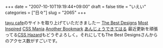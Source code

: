 +++
date = "2007-10-10T19:19:44+09:00"
draft = false
title = "いえい"
categories = ["日々"]
slug = "2065"
+++

<a href="http://tayu-cafe.jp" target="_blank">tayu cafe</a>のサイトを取り上げていただきましたー
<a href="http://www.thebestdesigns.com/" target="_blank">The Best Designs</a>
<a href="http://www.mostinspired.com/" target="_blank">Most Inspired</a>
<a href="http://cssmania.com/" target="_blank">CSS Mania</a>
<a href="http://www.anotherbookmark.com/" target="_blank">Another Bookmark</a>
<a href="http://anjo.dekiteharu.jp/" target="_blank">あんじょうできてはる</a>
最近更新を頑張ってる<a href="http://csshazard.com" target="_blank">CSS Hazard</a>もどうぞよろしく。それにしてもThe Best Designsさんからのアクセス数がすごいです。
